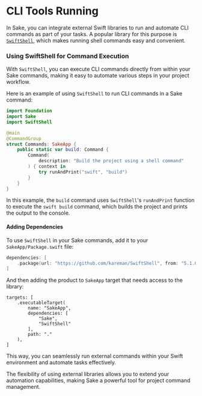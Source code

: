 # CLI Tools Running

In Sake, you can integrate external Swift libraries to run and automate CLI commands as part of your tasks. A popular library for this purpose is [`SwiftShell`](https://github.com/kareman/SwiftShell), which makes running shell commands easy and convenient.

### Using SwiftShell for Command Execution

With `SwiftShell`, you can execute CLI commands directly from within your Sake commands, making it easy to automate various steps in your project workflow.

Here is an example of using `SwiftShell` to run CLI commands in a Sake command:

```swift {12}
import Foundation
import Sake
import SwiftShell

@main
@CommandGroup
struct Commands: SakeApp {
    public static var build: Command {
        Command(
            description: "Build the project using a shell command"
        ) { context in
            try runAndPrint("swift", "build")
        }
    }
}
```

In this example, the `build` command uses `SwiftShell`'s `runAndPrint` function to execute the `swift build` command, which builds the project and prints the output to the console.

#### Adding Dependencies

To use `SwiftShell` in your Sake commands, add it to your `SakeApp/Package.swift` file:

```swift
dependencies: [
    .package(url: "https://github.com/kareman/SwiftShell", from: "5.1.0")
]
```
And then adding the product to `SakeApp` target that needs access to the library:
```swift{6}
targets: [
    .executableTarget(
        name: "SakeApp",
        dependencies: [
            "Sake",
            "SwiftShell"
        ],
        path: "."
    ),
]
```

This way, you can seamlessly run external commands within your Swift environment and automate tasks effectively.

The flexibility of using external libraries allows you to extend your automation capabilities, making Sake a powerful tool for project command management.
